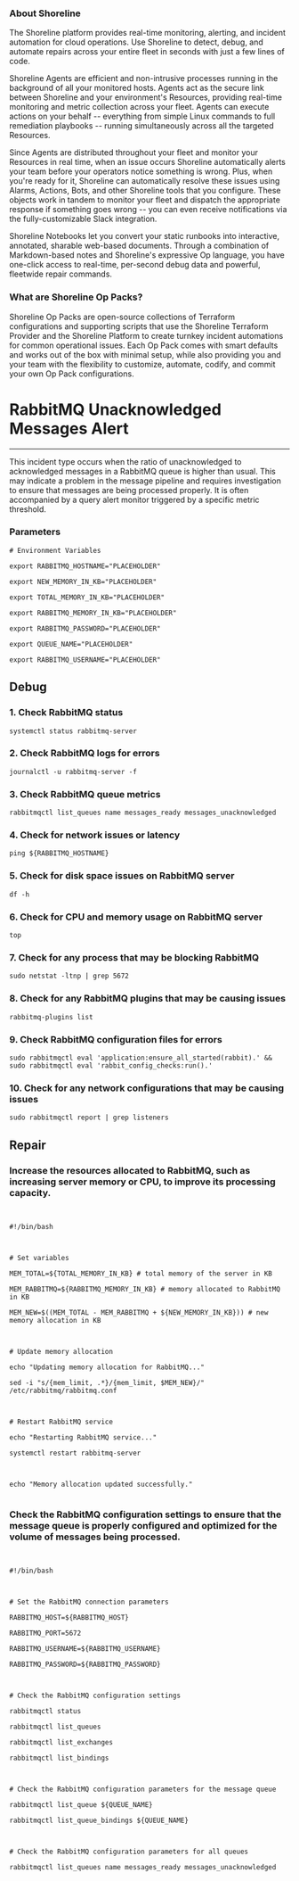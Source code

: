
### About Shoreline
The Shoreline platform provides real-time monitoring, alerting, and incident automation for cloud operations. Use Shoreline to detect, debug, and automate repairs across your entire fleet in seconds with just a few lines of code.

Shoreline Agents are efficient and non-intrusive processes running in the background of all your monitored hosts. Agents act as the secure link between Shoreline and your environment's Resources, providing real-time monitoring and metric collection across your fleet. Agents can execute actions on your behalf -- everything from simple Linux commands to full remediation playbooks -- running simultaneously across all the targeted Resources.

Since Agents are distributed throughout your fleet and monitor your Resources in real time, when an issue occurs Shoreline automatically alerts your team before your operators notice something is wrong. Plus, when you're ready for it, Shoreline can automatically resolve these issues using Alarms, Actions, Bots, and other Shoreline tools that you configure. These objects work in tandem to monitor your fleet and dispatch the appropriate response if something goes wrong -- you can even receive notifications via the fully-customizable Slack integration.

Shoreline Notebooks let you convert your static runbooks into interactive, annotated, sharable web-based documents. Through a combination of Markdown-based notes and Shoreline's expressive Op language, you have one-click access to real-time, per-second debug data and powerful, fleetwide repair commands.

### What are Shoreline Op Packs?
Shoreline Op Packs are open-source collections of Terraform configurations and supporting scripts that use the Shoreline Terraform Provider and the Shoreline Platform to create turnkey incident automations for common operational issues. Each Op Pack comes with smart defaults and works out of the box with minimal setup, while also providing you and your team with the flexibility to customize, automate, codify, and commit your own Op Pack configurations.

# RabbitMQ Unacknowledged Messages Alert
---

This incident type occurs when the ratio of unacknowledged to acknowledged messages in a RabbitMQ queue is higher than usual. This may indicate a problem in the message pipeline and requires investigation to ensure that messages are being processed properly. It is often accompanied by a query alert monitor triggered by a specific metric threshold.

### Parameters
```shell
# Environment Variables

export RABBITMQ_HOSTNAME="PLACEHOLDER"

export NEW_MEMORY_IN_KB="PLACEHOLDER"

export TOTAL_MEMORY_IN_KB="PLACEHOLDER"

export RABBITMQ_MEMORY_IN_KB="PLACEHOLDER"

export RABBITMQ_PASSWORD="PLACEHOLDER"

export QUEUE_NAME="PLACEHOLDER"

export RABBITMQ_USERNAME="PLACEHOLDER"
```

## Debug

### 1. Check RabbitMQ status
```shell
systemctl status rabbitmq-server
```

### 2. Check RabbitMQ logs for errors
```shell
journalctl -u rabbitmq-server -f
```

### 3. Check RabbitMQ queue metrics
```shell
rabbitmqctl list_queues name messages_ready messages_unacknowledged
```

### 4. Check for network issues or latency
```shell
ping ${RABBITMQ_HOSTNAME}
```

### 5. Check for disk space issues on RabbitMQ server
```shell
df -h
```

### 6. Check for CPU and memory usage on RabbitMQ server
```shell
top
```

### 7. Check for any process that may be blocking RabbitMQ
```shell
sudo netstat -ltnp | grep 5672
```

### 8. Check for any RabbitMQ plugins that may be causing issues
```shell
rabbitmq-plugins list
```

### 9. Check RabbitMQ configuration files for errors
```shell
sudo rabbitmqctl eval 'application:ensure_all_started(rabbit).' && sudo rabbitmqctl eval 'rabbit_config_checks:run().'
```

### 10. Check for any network configurations that may be causing issues
```shell
sudo rabbitmqctl report | grep listeners
```

## Repair

### Increase the resources allocated to RabbitMQ, such as increasing server memory or CPU, to improve its processing capacity.
```shell


#!/bin/bash



# Set variables

MEM_TOTAL=${TOTAL_MEMORY_IN_KB} # total memory of the server in KB

MEM_RABBITMQ=${RABBITMQ_MEMORY_IN_KB} # memory allocated to RabbitMQ in KB

MEM_NEW=$((MEM_TOTAL - MEM_RABBITMQ + ${NEW_MEMORY_IN_KB})) # new memory allocation in KB



# Update memory allocation

echo "Updating memory allocation for RabbitMQ..."

sed -i "s/{mem_limit, .*}/{mem_limit, $MEM_NEW}/" /etc/rabbitmq/rabbitmq.conf



# Restart RabbitMQ service

echo "Restarting RabbitMQ service..."

systemctl restart rabbitmq-server



echo "Memory allocation updated successfully."


```

### Check the RabbitMQ configuration settings to ensure that the message queue is properly configured and optimized for the volume of messages being processed.
```shell


#!/bin/bash



# Set the RabbitMQ connection parameters

RABBITMQ_HOST=${RABBITMQ_HOST}

RABBITMQ_PORT=5672

RABBITMQ_USERNAME=${RABBITMQ_USERNAME}

RABBITMQ_PASSWORD=${RABBITMQ_PASSWORD}



# Check the RabbitMQ configuration settings

rabbitmqctl status

rabbitmqctl list_queues

rabbitmqctl list_exchanges

rabbitmqctl list_bindings



# Check the RabbitMQ configuration parameters for the message queue

rabbitmqctl list_queue ${QUEUE_NAME}

rabbitmqctl list_queue_bindings ${QUEUE_NAME}



# Check the RabbitMQ configuration parameters for all queues

rabbitmqctl list_queues name messages_ready messages_unacknowledged


```